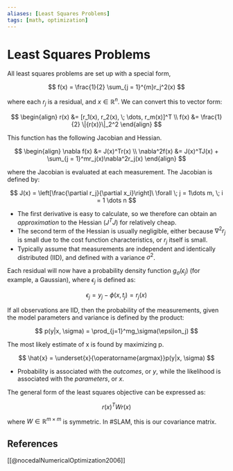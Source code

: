 ```yaml
---
aliases: [Least Squares Problems]
tags: [math, optimization]
---
```

# Least Squares Problems

All least squares problems are set up with a special form,

$$
f(x) = \frac{1}{2} \sum_{j = 1}^{m}r_j^2(x)
$$

where each $r_j$ is a residual, and $x \in \mathbb{R}^n$. We can convert this to vector form:

$$
\begin{align}
    r(x) &= [r_1(x), r_2(x), \; \dots, r_m(x)]^T \\
    f(x) &= \frac{1}{2} \|{r(x)}\|_2^2
\end{align}
$$

This function has the following Jacobian and Hessian.

$$
\begin{align}
    \nabla f(x) &= J(x)^Tr(x) \\
    \nabla^2f(x) &= J(x)^TJ(x) + \sum_{j = 1}^mr_j(x)\nabla^2r_j(x)
\end{align}
$$

where the Jacobian is evaluated at each measurement. The Jacobian is defined by:

$$
J(x) = \left[\frac{\partial r_j}{\partial x_i}\right]\
\forall \; j = 1\dots m, \; i = 1 \dots n
$$

- The first derivative is easy to calculate, so we therefore can obtain an *approximation* to the Hessian ($J^TJ$) for relatively cheap. 
- The second term of the Hessian is usually negligible, either because $\nabla^2r_j$ is small due to the cost function characteristics, or $r_j$ itself is small.
- Typically assume that measurements are independent and identically distributed (IID), and defined with a variance $\sigma^2$. 

Each residual will now have a probability density function $g_\sigma(\epsilon_j)$ (for example, a Gaussian), where $\epsilon_j$ is defined as:

$$
\epsilon_j = y_j - \phi(x, t_j) = r_j(x)
$$

If all observations are IID, then the probability of the measurements, given the model parameters and variance is defined by the product:

$$
p(y|x, \sigma) = \prod_{j=1}^mg_\sigma(\epsilon_j)
$$

The most likely estimate of x is found by maximizing p. 

$$
\hat{x} = \underset{x}{\operatorname{argmax}}p(y|x, \sigma)
$$

- Probability is associated with the *outcomes*, or $y$, while the likelihood is associated with the *parameters*, or $x$.

The general form of the least squares objective can be expressed as:

$$
r(x)^TWr(x)
$$

where $W \in \mathbb{R}^{m\times m}$ is symmetric. In #SLAM, this is our covariance matrix.

## References

[[@nocedalNumericalOptimization2006]]
